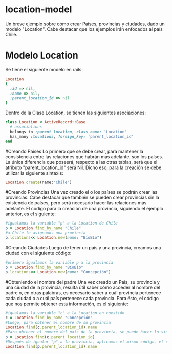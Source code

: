 # location-model
Un breve ejemplo sobre cómo crear Países, provincias y ciudades, dado un modelo "Location". Cabe destacar que los ejemplos irán enfocados al país Chile.
# Modelo Location
Se tiene el siguiente modelo en rails:<br />
```ruby
Location
{
  :id => nil,
  :name => nil,
  :parent_location_id => nil
}
```
Dentro de la Clase Location, se tienen las siguientes asociaciones:
```ruby
class Location < ActiveRecord::Base
  # associations
  belongs_to :parent_location, class_name: 'Location'
  has_many :locations, foreign_key: 'parent_location_id'
end
```
#Creando Países
Lo primero que se debe crear, para mantener la consistencia entre las relaciones que habrán más adelante, son los países. La única diferencia que poseerá, respecto a las otras tablas, será que el atributo "parent_location_id" será Nil. Dicho eso, para la creación se debe utilizar la siguiente sintaxis:
```ruby
Location.create(name:"Chile")
```
#Creando Provincias
Una vez creado el o los países se podrán crear las provincias. Cabe destacar que también se pueden crear provincias sin la existencia de países, pero será necesario hacer las relaciones más adelante. El código para la creación de una provincia, siguiendo el ejemplo anterior, es el siguiente:
```ruby
#igualamos la variable "p" a la Location de Chile
p = Location.find_by_name "Chile"
#a Chile le asignamos una provincia
p.locations<< Location.new(name: "BíoBío")
```
#Creando Ciudades
Luego de tener un país y una provincia, creamos una ciudad con el siguiente código:
```ruby
#primero igualamos la variable p a la provincia
p = Location.find_by_name "BíoBío"
p.locations<< Location.new(name: "Concepción")
```
#Obteniendo el nombre del padre
Una vez creado un País, su provincia y una ciudad de la provincia, resulta útil saber cómo acceder al nombre del padre o, en otras palabras, es necesario saber a cuál provincia pertenece cada ciudad o a cuál país pertenece cada provincia. Para ésto, el código que nos permite obtener esta información, es el siguiente:
```ruby
#igualamos la variable "c" a la Location en cuestión
c = Location.find_by_name "Concepción"
#Luego, para obtener el nombre de su provincia
Location.find(c.parent_location_id).name
#Para obtener el nombre del país de la provincia, se puede hacer lo siguiente
p = Location.find(c.parent_location_id)
#Después de igualar "p" a la provincia, aplicamos el mismo código, el cual nos dará el nombre del país
Location.find(p.parent_location_id).name

```
